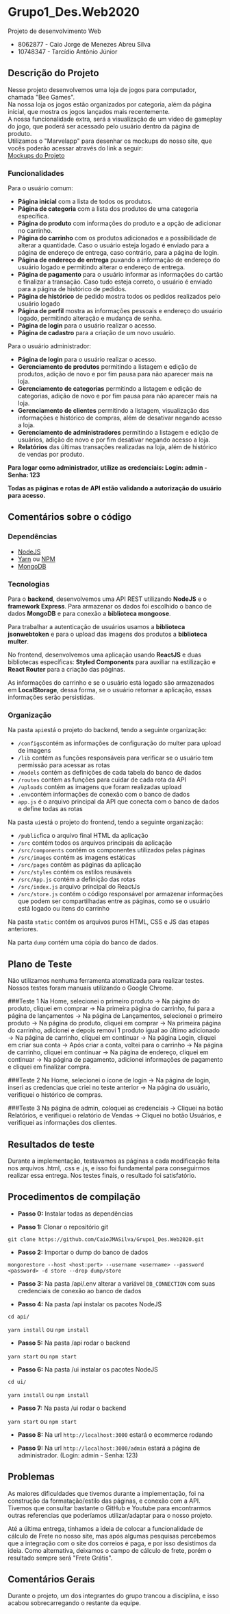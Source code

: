 # Grupo1_Des.Web2020
Projeto de desenvolvimento Web
- 8062877 - Caio Jorge de Menezes Abreu Silva		
- 10748347 - Tarcídio Antônio Júnior		

## Descrição do Projeto

Nesse projeto desenvolvemos uma loja de jogos para computador, chamada "Bee Games".<br>
Na nossa loja os jogos estão organizados por categoria, além da página inicial, que mostra os jogos lançados mais recentemente.<br>
A nossa funcionalidade extra, será a visualização de um vídeo de gameplay do jogo, que poderá ser acessado pelo usuário dentro da página de produto.<br>
Utilizamos o "Marvelapp" para desenhar os mockups do nosso site, que vocês poderão acessar através do link a seguir:<br>
[Mockups do Projeto](https://marvelapp.com/prototype/25i5e036/screen/73256281)

### Funcionalidades

Para o usuário comum:

- **Página inicial** com a lista de todos os produtos.
- **Página de categoria** com a lista dos produtos de uma categoria específica.
- **Página do produto** com informações do produto e a opção de adicionar no carrinho.
- **Página do carrinho** com os produtos adicionados e a possibilidade de alterar a quantidade. Caso o usuário esteja logado é enviado para a página de endereço de entrega, caso contrário, para a página de login.
- **Página de endereço de entrega** puxando a informação de endereço do usuário logado e permitindo alterar o endereço de entrega.
- **Página de pagamento** para o usuário informar as informações do cartão e finalizar a transação. Caso tudo esteja correto, o usuário é enviado para a página de histórico de pedidos.
- **Página de histórico** de pedido mostra todos os pedidos realizados pelo usuário logado
- **Página de perfil** mostra as informações pessoais e endereço do usuário logado, permitindo alteração e mudança de senha.
- **Página de login** para o usuário realizar o acesso.
- **Página de cadastro** para a criação de um novo usuário.

Para o usuário administrador:

- **Página de login** para o usuário realizar o acesso.
- **Gerenciamento de produtos** permitindo a listagem e edição de produtos, adição de novo e por fim pausa para não aparecer mais na loja.
- **Gerenciamento de categorias** permitindo a listagem e edição de categorias, adição de novo e por fim pausa para não aparecer mais na loja.
- **Gerenciamento de clientes** permitindo a listagem, visualização das informações e histórico de compras, além de desativar negando acesso a loja.
- **Gerenciamento de administradores** permitindo a listagem e edição de usuários, adição de novo e por fim desativar negando acesso a loja.
- **Relatórios** das últimas transações realizadas na loja, além de histórico de vendas por produto.

**Para logar como administrador, utilize as credenciais: Login: admin  -  Senha: 123**

**Todas as páginas e rotas de API estão validando a autorização do usuário para acesso.**

## Comentários sobre o código

### Dependências 
- [NodeJS](https://nodejs.org/en/)
- [Yarn](https://yarnpkg.com/) ou [NPM](https://www.npmjs.com/)
- [MongoDB](https://www.mongodb.com/)

### Tecnologias

Para o **backend**, desenvolvemos uma API REST utilizando **NodeJS** e o **framework Express**. Para armazenar os dados foi escolhido o banco de dados **MongoDB** e para conexão a **biblioteca mongoose**.

Para trabalhar a autenticação de usuários usamos a **biblioteca jsonwebtoken** e para o upload das imagens dos produtos a **biblioteca multer**.

No frontend, desenvolvemos uma aplicação usando **ReactJS** e duas bibliotecas específicas: **Styled Components** para auxiliar na estilização e **React Router** para a criação das páginas.

As informações do carrinho e se o usuário está logado são armazenados em **LocalStorage**, dessa forma, se o usuário retornar a aplicação, essas informações serão persistidas.

### Organização

Na pasta `api`está o projeto do backend, tendo a seguinte organização:

- `/configs`contém as informações de configuração do multer para upload de imagens
- `/lib` contém as funções responsáveis para verificar se o usuário tem permissão para acessar as rotas
- `/models` contém as definições de cada tabela do banco de dados
- `/routes` contém as funções para cuidar de cada rota da API
- `/uploads` contém as imagens que foram realizadas upload
- `.env`contém informações de conexão com o banco de dados
- `app.js` é o arquivo principal da API que conecta com o banco de dados e define todas as rotas

Na pasta `ui`está o projeto do frontend, tendo a seguinte organização:

- `/public`fica o arquivo final HTML da aplicação
- `/src` contém todos os arquivos principais da aplicação
- `/src/components` contém os componentes utilizados pelas páginas
- `/src/images` contém as imagens estáticas
- `/src/pages` contém as páginas da aplicação
- `/src/styles` contém os estilos reusáveis
- `/src/App.js` contém a definição das rotas
- `/src/index.js` arquivo principal do ReactJs
- `/src/store.js` contém o código responsável por armazenar informações que podem ser compartilhadas entre as páginas, como se o usuário está logado ou itens do carrinho

Na pasta `static` contém os arquivos puros HTML, CSS e JS das etapas anteriores.

Na parta `dump` contém uma cópia do banco de dados.




## Plano de Teste

Não utilizamos nenhuma ferramenta atomatizada para realizar testes. Nossos testes foram manuais utilizando o Google Chrome.

###Teste 1 
Na Home, selecionei o primeiro produto -> Na página do produto, cliquei em comprar -> Na primeira página do carrinho, fui para a página de lançamentos -> Na página de Lançamentos, selecionei o primeiro produto ->  Na página do produto, cliquei em comprar -> Na primeira página do carrinho, adicionei e depois removi 1 produto igual ao último adicionado -> Na página de carrinho, cliquei em continuar -> Na página Login, cliquei em criar sua conta -> Após criar a conta, voltei para o carrinho ->  Na página de carrinho, cliquei em continuar -> Na página de endereço, cliquei em continuar -> Na página de pagamento, adicionei informações de pagamento e cliquei em finalizar compra.

###Teste 2
Na Home, selecionei o ícone de login -> Na página de login, inseri as credencias que criei no teste anterior -> Na página do usuário, verifiquei o histórico de compras.

###Teste 3
Na página de admin, coloquei as credenciais -> Cliquei na botão Relatórios, e verifiquei o relatório de Vendas -> Cliquei no botão Usuários, e verifiquei as informações dos clientes.

## Resultados de teste

Durante a implementação, testavamos as páginas a cada modificação feita nos arquivos .html, .css e .js, e isso foi fundamental para conseguirmos realizar essa entrega.
Nos testes finais, o resultado foi satisfatório.


## Procedimentos de compilação

- **Passo 0:** Instalar todas as dependências

- **Passo 1:** Clonar o repositório git

`git clone https://github.com/CaioJMASilva/Grupo1_Des.Web2020.git`

- **Passo 2:** Importar o dump do banco de dados

`mongorestore --host <host:port> --username <username> --password <password> -d store --drop dump/store`

- **Passo 3:** Na pasta /api/.env alterar a variável `DB_CONNECTION` com suas credenciais de conexão ao banco de dados 

- **Passo 4:** Na pasta /api instalar os pacotes NodeJS

`cd api/`

`yarn install` ou `npm install`

- **Passo 5:** Na pasta /api rodar o backend

`yarn start` ou `npm start`

- **Passo 6:** Na pasta /ui instalar os pacotes NodeJS

`cd ui/`

`yarn install` ou `npm install`

- **Passo 7:** Na pasta /ui rodar o backend

`yarn start` ou `npm start`

- **Passo 8:** Na url `http://localhost:3000` estará o ecommerce rodando

- **Passo 9:** Na url `http://localhost:3000/admin` estará a página de administrador. (Login: admin  -  Senha: 123)


## Problemas

As maiores dificuldades que tivemos durante a implementação, foi na construção da formatação/estilo das páginas, e conexão com a API.
Tivemos que consultar bastante o GitHub e Youtube para encontrarmos outras referencias que poderíamos utilizar/adaptar para o nosso projeto.

Até a última entrega, tínhamos a ideia de colocar a funcionalidade de cálculo de Frete no nosso site, mas após algumas pesquisas percebemos que a integração com o site dos correios é paga, e por isso desistimos da ideia. Como alternativa, deixamos o campo de cálculo de frete, porém o resultado sempre será "Frete Grátis".

## Comentários Gerais

Durante o projeto, um dos integrantes do grupo trancou a disciplina, e isso acabou sobrecarregando o restante da equipe.
